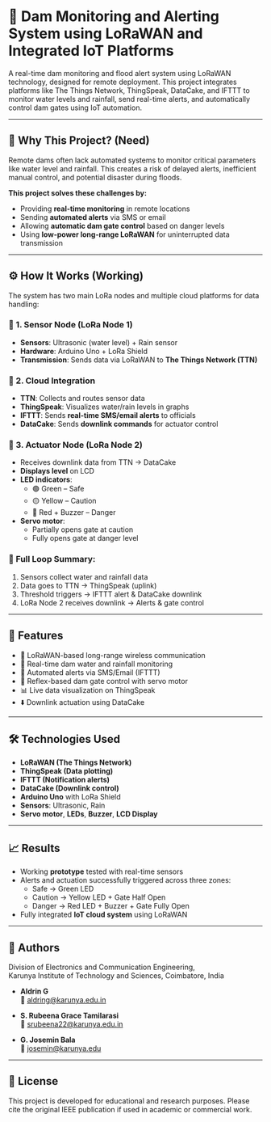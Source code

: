 # 🚨 Dam Monitoring and Alerting System using LoRaWAN and Integrated IoT Platforms

A real-time dam monitoring and flood alert system using LoRaWAN technology, designed for remote deployment. This project integrates platforms like The Things Network, ThingSpeak, DataCake, and IFTTT to monitor water levels and rainfall, send real-time alerts, and automatically control dam gates using IoT automation.

---

## 🧠 Why This Project? (Need)

Remote dams often lack automated systems to monitor critical parameters like water level and rainfall. This creates a risk of delayed alerts, inefficient manual control, and potential disaster during floods.

**This project solves these challenges by:**
- Providing **real-time monitoring** in remote locations
- Sending **automated alerts** via SMS or email
- Allowing **automatic dam gate control** based on danger levels
- Using **low-power long-range LoRaWAN** for uninterrupted data transmission

---

## ⚙️ How It Works (Working)

The system has two main LoRa nodes and multiple cloud platforms for data handling:

### 🔹 1. Sensor Node (LoRa Node 1)
- **Sensors**: Ultrasonic (water level) + Rain sensor
- **Hardware**: Arduino Uno + LoRa Shield
- **Transmission**: Sends data via LoRaWAN to **The Things Network (TTN)**

### 🔹 2. Cloud Integration
- **TTN**: Collects and routes sensor data
- **ThingSpeak**: Visualizes water/rain levels in graphs
- **IFTTT**: Sends **real-time SMS/email alerts** to officials
- **DataCake**: Sends **downlink commands** for actuator control

### 🔹 3. Actuator Node (LoRa Node 2)
- Receives downlink data from TTN → DataCake
- **Displays level** on LCD
- **LED indicators**:
  - 🟢 Green – Safe
  - 🟡 Yellow – Caution
  - 🔴 Red + Buzzer – Danger
- **Servo motor**:
  - Partially opens gate at caution
  - Fully opens gate at danger level

### 🔄 Full Loop Summary:
1. Sensors collect water and rainfall data
2. Data goes to TTN → ThingSpeak (uplink)
3. Threshold triggers → IFTTT alert & DataCake downlink
4. LoRa Node 2 receives downlink → Alerts & gate control

---

## 🚀 Features

- 📡 LoRaWAN-based long-range wireless communication
- 🌊 Real-time dam water and rainfall monitoring
- 🔔 Automated alerts via SMS/Email (IFTTT)
- 🧠 Reflex-based dam gate control with servo motor
- 📊 Live data visualization on ThingSpeak
- ⬇️ Downlink actuation using DataCake

---

## 🛠 Technologies Used

- **LoRaWAN (The Things Network)**
- **ThingSpeak (Data plotting)**
- **IFTTT (Notification alerts)**
- **DataCake (Downlink control)**
- **Arduino Uno** with LoRa Shield
- **Sensors**: Ultrasonic, Rain
- **Servo motor**, **LEDs**, **Buzzer**, **LCD Display**


---

## 📈 Results

- Working **prototype** tested with real-time sensors
- Alerts and actuation successfully triggered across three zones:
  - Safe → Green LED
  - Caution → Yellow LED + Gate Half Open
  - Danger → Red LED + Buzzer + Gate Fully Open
- Fully integrated **IoT cloud system** using LoRaWAN

---

## 👥 Authors

Division of Electronics and Communication Engineering,  
Karunya Institute of Technology and Sciences, Coimbatore, India  

- **Aldrin G**  
  📧 aldring@karunya.edu.in

- **S. Rubeena Grace Tamilarasi**  
  📧 srubeena22@karunya.edu.in
  
- **G. Josemin Bala**  
  📧 josemin@karunya.edu

---

## 📜 License

This project is developed for educational and research purposes. Please cite the original IEEE publication if used in academic or commercial work.

